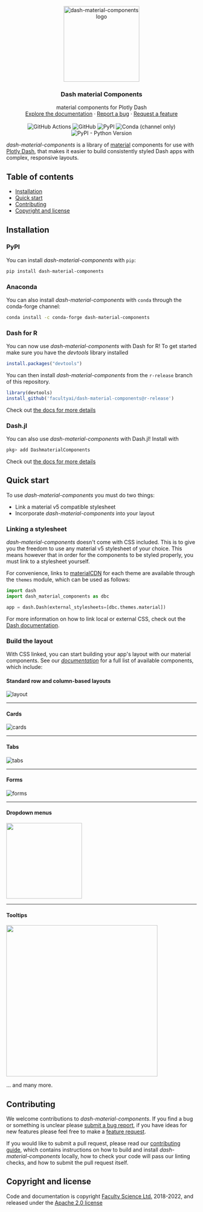 <p align="center">
  <a href="https://dash-material-components.opensource.faculty.ai/">
    <img src="https://cdn.opensource.faculty.ai/dbc/assets/logo.svg" alt="dash-material-components logo" width="200" height="200">
  </a>
</p>

<h3 align="center">Dash material Components</h3>

<p align="center">
  material components for Plotly Dash
  <br>
  <a href="https://dash-material-components.opensource.faculty.ai/">Explore the documentation</a>
  ·
  <a href="https://github.com/facultyai/dash-material-components/issues/new?template=bug.md">Report a bug</a>
  ·
  <a href="https://github.com/facultyai/dash-material-components/issues/new?template=feature.md">Request a feature</a>
  <br>
  <br>
  <img alt="GitHub Actions" src="https://github.com/facultyai/dash-material-components/workflows/Tests/badge.svg?branch=main">
  <img alt="GitHub" src="https://img.shields.io/github/license/facultyai/dash-material-components">
  <img alt="PyPI" src="https://img.shields.io/pypi/v/dash-material-components">
  <img alt="Conda (channel only)" src="https://img.shields.io/conda/vn/conda-forge/dash-material-components">
  <img alt="PyPI - Python Version" src="https://img.shields.io/pypi/pyversions/dash-material-components">
</p>

_dash-material-components_ is a library of [material][material-homepage]
components for use with [Plotly Dash][dash-homepage], that makes it easier to
build consistently styled Dash apps with complex, responsive layouts.

## Table of contents

- [Installation](#installation)
- [Quick start](#quick-start)
- [Contributing](#contributing)
- [Copyright and license](#copyright-and-license)

## Installation

### PyPI

You can install _dash-material-components_ with `pip`:

```sh
pip install dash-material-components
```

### Anaconda

You can also install _dash-material-components_ with `conda` through the
conda-forge channel:

```sh
conda install -c conda-forge dash-material-components
```

### Dash for R

You can now use _dash-material-components_ with Dash for R! To get started make sure you have the _devtools_ library installed

```r
install.packages("devtools")
```

You can then install _dash-material-components_ from the `r-release` branch of this repository.

```r
library(devtools)
install_github('facultyai/dash-material-components@r-release')
```

Check out [the docs for more details](https://dash-material-components.opensource.faculty.ai/docs/quickstart)

### Dash.jl

You can also use _dash-material-components_ with Dash.jl! Install with

```jl
pkg> add DashmaterialComponents
```

Check out [the docs for more details](https://dash-material-components.opensource.faculty.ai/docs/quickstart)

## Quick start

To use _dash-material-components_ you must do two things:

- Link a material v5 compatible stylesheet
- Incorporate _dash-material-components_ into your layout

### Linking a stylesheet

_dash-material-components_ doesn't come with CSS included. This is to give you
the freedom to use any material v5 stylesheet of your choice. This means
however that in order for the components to be styled properly, you must link
to a stylesheet yourself.

For convenience, links to [materialCDN][materialcdn] for each theme are
available through the `themes` module, which can be used as follows:

```python
import dash
import dash_material_components as dbc

app = dash.Dash(external_stylesheets=[dbc.themes.material])
```

For more information on how to link local or external CSS, check out the
[Dash documentation][dash-docs-external].

### Build the layout

With CSS linked, you can start building your app's layout with our material
components. See our [_documentation_][docs-components] for a full list of
available components, which include:

#### Standard row and column-based layouts

![layout](./readme-images/layout.png)

---

#### Cards

![cards](./readme-images/cards.png)

---

#### Tabs

![tabs](./readme-images/tabs.png)

---

#### Forms

![forms](./readme-images/forms.png)

---

#### Dropdown menus

<img src="./readme-images/dropdown.png" width="200"/>

---

#### Tooltips

<img src="./readme-images/tooltips.png" width="400"/>

... and many more.

## Contributing

We welcome contributions to _dash-material-components_. If you find a bug or
something is unclear please [submit a bug report][bug-report], if you have ideas
for new features please feel free to make a [feature request][feature-request].

If you would like to submit a pull request, please read our
[contributing guide][contribution-guide], which contains instructions on how to
build and install _dash-material-components_ locally, how to check your code
will pass our linting checks, and how to submit the pull request itself.

## Copyright and license

Code and documentation is copyright [Faculty Science Ltd.][faculty]
2018-2022, and released under the [Apache 2.0 license](./LICENSE)

[dash-homepage]: https://dash.plotly.com/
[dash-docs-external]: https://dash.plotly.com/external-resources
[material-homepage]: https://getmaterial.com/
[dbc-repo]: https://github.com/facultyai/dash-material-components
[reactstrap-homepage]: https://reactstrap.github.io/
[docs-homepage]: https://dash-material-components.opensource.faculty.ai
[docs-components]: https://dash-material-components.opensource.faculty.ai/l/components
[materialcdn]: https://www.materialcdn.com/
[faculty]: https://faculty.ai
[bug-report]: https://github.com/facultyai/dash-material-components/issues/new?template=bug.md
[feature-request]: https://github.com/facultyai/dash-material-components/issues/new?template=feature.md
[contribution-guide]: https://github.com/facultyai/dash-material-components/blob/main/.github/CONTRIBUTING.md
